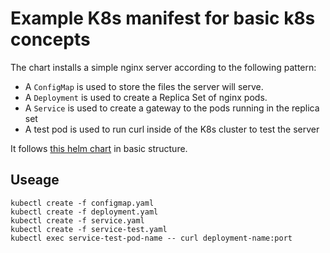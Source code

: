 # Example K8s manifest for basic k8s concepts


The chart installs a simple nginx server according to the following
pattern:

- A `ConfigMap` is used to store the files the server will serve.
- A `Deployment` is used to create a Replica Set of nginx pods.
- A `Service` is used to create a gateway to the pods running in the
  replica set
- A test pod is used to run curl inside of the K8s cluster to test the server

It follows [this helm chart](https://github.com/helm/helm/tree/release-2.14/docs/examples/nginx) in basic structure.

## Useage
```
kubectl create -f configmap.yaml
kubectl create -f deployment.yaml
kubectl create -f service.yaml
kubectl create -f service-test.yaml
kubectl exec service-test-pod-name -- curl deployment-name:port
```
